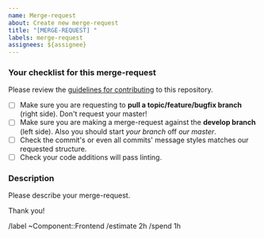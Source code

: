 ```yaml
---
name: Merge-request
about: Create new merge-request
title: "[MERGE-REQUEST] "
labels: merge-request
assignees: ${assignee}
---
```


### Your checklist for this merge-request

Please review the [guidelines for contributing](CONTRIBUTING.md) to this repository.

- [ ] Make sure you are requesting to **pull a topic/feature/bugfix branch** (right side). Don't request your master!
- [ ] Make sure you are making a merge-request against the **develop branch** (left side). Also you should start *your branch* off *our master*.
- [ ] Check the commit's or even all commits' message styles matches our requested structure.
- [ ] Check your code additions will pass linting.

### Description
Please describe your merge-request.

Thank you!

/label ~Component::Frontend
/estimate 2h
/spend 1h
